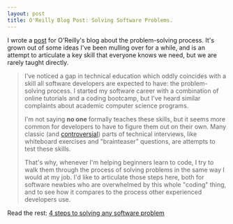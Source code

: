 ```yaml
---
layout: post
title: O'Reilly Blog Post: Solving Software Problems.
---
```


I wrote a [post](https://www.oreilly.com/ideas/4-steps-to-solving-any-software-problem) for O'Reilly's blog about the problem-solving process. It's grown out of some ideas I've been mulling over for a while, and is an attempt to articulate a key skill that everyone knows we need, but we are rarely taught directly.

> I've noticed a gap in technical education which oddly coincides with a skill all software developers are expected to have: the problem-solving process. I started my software career with a combination of online tutorials and a coding bootcamp, but I've heard similar complaints about academic computer science programs.
>
> I'm not saying **no one** formally teaches these skills, but it seems more common for developers to have to figure them out on their own. Many classic (and [controversial](https://github.com/poteto/hiring-without-whiteboards)) parts of technical interviews, like whiteboard exercises and "brainteaser" questions, are attempts to test these skills.
>
> That's why, whenever I'm helping beginners learn to code, I try to walk them through the process of solving problems in the same way I would at my job. I'd like to articulate those steps here, both for software newbies who are overwhelmed by this whole "coding" thing, and to see how it compares to the process other experienced developers use.

Read the rest: [4 steps to solving any software problem](https://www.oreilly.com/ideas/4-steps-to-solving-any-software-problem)
